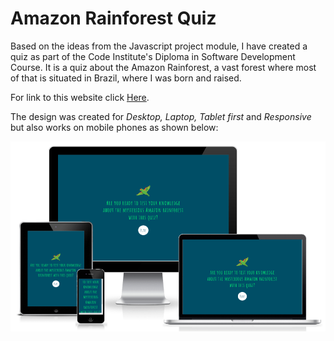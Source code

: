 # Amazon Rainforest Quiz

Based on the ideas from the Javascript project module, I have created a quiz as part of the Code Institute's Diploma in Software Development Course. It is a quiz about the Amazon Rainforest, a vast forest where most of that is situated in Brazil, where I was born and raised.

For link to this website click [Here](https://muniquemc.github.io/amazon-rainforest-quiz/).

The design was created for *Desktop, Laptop, Tablet first* and *Responsive* but also works on mobile phones as shown below:

![MyImage](/assets/images/am-i-responsive-quiz.png)

